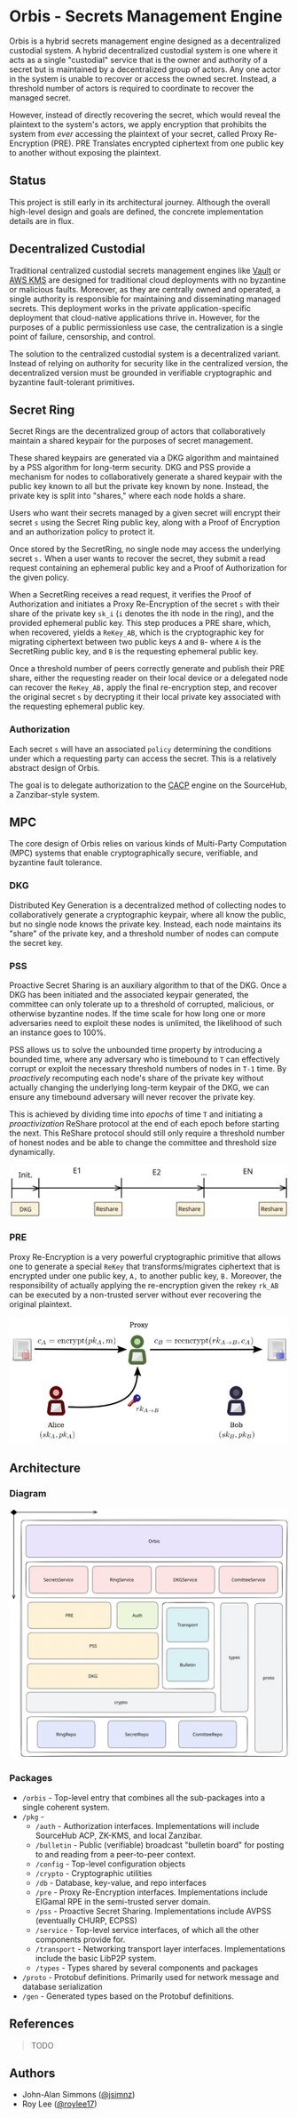 # Orbis - Secrets Management Engine

Orbis is a hybrid secrets management engine designed as a decentralized custodial system. A hybrid decentralized custodial system is one where it acts as a single "custodial" service that is the owner and authority of a secret but is maintained by a decentralized group of actors. Any one actor in the system is unable to recover or access the owned secret. Instead, a threshold number of actors is required to coordinate to recover the managed secret.

However, instead of directly recovering the secret, which would reveal the plaintext to the system's actors, we apply encryption that prohibits the system from *ever* accessing the plaintext of your secret, called Proxy Re-Encryption (PRE). PRE Translates encrypted ciphertext from one public key to another without exposing the plaintext.

## Status
This project is still early in its architectural journey. Although the overall high-level design and goals are defined, the concrete implementation details are in flux.

## Decentralized Custodial
Traditional centralized custodial secrets management engines like [Vault](https://www.vaultproject.io/) or [AWS KMS](https://aws.amazon.com/kms/) are designed for traditional cloud deployments with no byzantine or malicious faults. Moreover, as they are centrally owned and operated, a single authority is responsible for maintaining and disseminating managed secrets. This deployment works in the private application-specific deployment that cloud-native applications thrive in. However, for the purposes of a public permissionless use case, the centralization is a single point of failure, censorship, and control. 

The solution to the centralized custodial system is a decentralized variant. Instead of relying on authority for security like in the centralized version, the decentralized version must be grounded in verifiable cryptographic and byzantine fault-tolerant primitives.

## Secret Ring
Secret Rings are the decentralized group of actors that collaboratively maintain a shared keypair for the purposes of secret management.

These shared keypairs are generated via a DKG algorithm and maintained by a PSS algorithm for long-term security. DKG and PSS provide a mechanism for nodes to collaboratively generate a shared keypair with the public key known to all but the private key known by none. Instead, the private key is split into "shares," where each node holds a share.

Users who want their secrets managed by a given secret will encrypt their secret `s` using the Secret Ring public key, along with a Proof of Encryption and an authorization policy to protect it.

Once stored by the SecretRing, no single node may access the underlying secret `s.` When a user wants to recover the secret, they submit a read request containing an ephemeral public key and a Proof of Authorization for the given policy.

When a SecretRing receives a read request, it verifies the Proof of Authorization and initiates a Proxy Re-Encryption of the secret `s` with their share of the private key `sk_i` (`i` denotes the ith node in the ring), and the provided ephemeral public key. This step produces a PRE share, which, when recovered, yields a `ReKey_AB`, which is the cryptographic key for migrating ciphertext between two public keys `A` and `B`- where `A` is the SecretRing public key, and `B` is the requesting ephemeral public key.

Once a threshold number of peers correctly generate and publish their PRE share, either the requesting reader on their local device or a delegated node can recover the `ReKey_AB,` apply the final re-encryption step, and recover the original secret `s` by decrypting it their local private key associated with the requesting ephemeral public key.

### Authorization
Each secret `s` will have an associated `policy` determining the conditions under which a requesting party can access the secret. This is a relatively abstract design of Orbis.

The goal is to delegate authorization to the [CACP]() engine on the SourceHub, a Zanzibar-style system.

## MPC
The core design of Orbis relies on various kinds of Multi-Party Computation (MPC) systems that enable cryptographically secure, verifiable, and byzantine fault tolerance.

### DKG
Distributed Key Generation is a decentralized method of collecting nodes to collaboratively generate a cryptographic keypair, where all know the public, but no single node knows the private key. Instead, each node maintains its "share" of the private key, and a threshold number of nodes can compute the secret key.

### PSS
Proactive Secret Sharing is an auxiliary algorithm to that of the DKG. Once a DKG has been initiated and the associated keypair generated, the committee can only tolerate up to a threshold of corrupted, malicious, or otherwise byzantine nodes. If the time scale for how long one or more adversaries need to exploit these nodes is unlimited, the likelihood of such an instance goes to 100%. 

PSS allows us to solve the unbounded time property by introducing a bounded time, where any adversary who is timebound to `T` can effectively corrupt or exploit the necessary threshold numbers of nodes in `T-1` time. By *proactively* recomputing each node's share of the private key without actually changing the underlying long-term keypair of the DKG, we can ensure any timebound adversary will never recover the private key.

This is achieved by dividing time into *epochs* of time `T` and initiating a *proactivization* ReShare protocol at the end of each epoch before starting the next. This ReShare protocol should still only require a threshold number of honest nodes and be able to change the committee and threshold size dynamically.

![Epochs](docs/epochs.svg)

### PRE
Proxy Re-Encryption is a very powerful cryptographic primitive that allows one to generate a special `ReKey` that transforms/migrates ciphertext that is encrypted under one public key, `A,` to another public key, `B.` Moreover, the responsibility of actually applying the re-encryption given the rekey `rk_AB` can be executed by a non-trusted server without ever recovering the original plaintext.

![Proxy Re-Encryption](docs/pre.png)

## Architecture

### Diagram
![diagram](docs/arch.svg)

### Packages

- `/orbis` - Top-level entry that combines all the sub-packages into a single coherent system.
- `/pkg` - 
  - `/auth` - Authorization interfaces. Implementations will include SourceHub ACP, ZK-KMS, and local Zanzibar.
  - `/bulletin` - Public (verifiable) broadcast "bulletin board" for posting to and reading from a peer-to-peer context.
  - `/config` - Top-level configuration objects
  - `/crypto` - Cryptographic utilities
  - `/db` - Database, key-value, and repo interfaces
  - `/pre` - Proxy Re-Encryption interfaces. Implementations include ElGamal RPE in the semi-trusted server domain.
  - `/pss` - Proactive Secret Sharing. Implementations include AVPSS (eventually CHURP, ECPSS)
  - `/service` - Top-level service interfaces, of which all the other components provide for.
  - `/transport` - Networking transport layer interfaces. Implementations include the basic LibP2P system.
  - `/types` - Types shared by several components and packages
- `/proto` - Protobuf definitions. Primarily used for network message and database serialization
- `/gen` - Generated types based on the Protobuf definitions.

## References
> TODO

## Authors
- John-Alan Simmons ([@jsimnz](https://github.com/jsimnz))
- Roy Lee ([@roylee17](https://github.com/roylee17))
